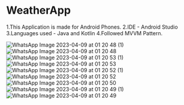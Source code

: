 # WeatherApp

1.This Application is made for Android Phones.
2.IDE - Android Studio
3.Languages used - Java and Kotlin
4.Followed MVVM Pattern.


![WhatsApp Image 2023-04-09 at 01 20 48 (1)](https://user-images.githubusercontent.com/69901154/231431524-597c8e6c-ac08-4e96-a5ad-8c4bde00b3d0.jpeg)
![WhatsApp Image 2023-04-09 at 01 20 48](https://user-images.githubusercontent.com/69901154/231431530-c7524631-4263-4f7c-b3d1-62b68d6987a6.jpeg)
![WhatsApp Image 2023-04-09 at 01 20 53 (1)](https://user-images.githubusercontent.com/69901154/231431532-523d0967-9211-45c0-8795-8462e89d4d2f.jpeg)
![WhatsApp Image 2023-04-09 at 01 20 53](https://user-images.githubusercontent.com/69901154/231431535-2aaddc1b-f3e6-44ba-ba49-18b5f5c7a4d1.jpeg)
![WhatsApp Image 2023-04-09 at 01 20 52 (1)](https://user-images.githubusercontent.com/69901154/231431545-1f444e14-a709-44a7-9f5f-284a73789375.jpeg)
![WhatsApp Image 2023-04-09 at 01 20 52](https://user-images.githubusercontent.com/69901154/231431547-c16c0b60-a3f9-4a0b-9a41-40ff9e7bc496.jpeg)
![WhatsApp Image 2023-04-09 at 01 20 50](https://user-images.githubusercontent.com/69901154/231431549-c6bef445-d2e9-4e5b-b74a-b541e2040785.jpeg)
![WhatsApp Image 2023-04-09 at 01 20 49 (1)](https://user-images.githubusercontent.com/69901154/231431552-f59bf353-553b-4555-ba55-688f3aae4429.jpeg)
![WhatsApp Image 2023-04-09 at 01 20 49](https://user-images.githubusercontent.com/69901154/231431553-a82bb374-f7ef-4b64-b26d-b32fbe8b6711.jpeg)
